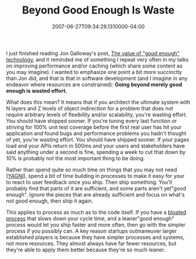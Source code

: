 ﻿---
title: Beyond Good Enough Is Waste
date: "2007-06-27T09:34:29.1310000-04:00"
description: I just finished reading Jon Galloway's post, [The value of " good
featuredImage: /img/beyond-good-enough-is-waste.jpg
---

I just finished reading Jon Galloway's post, [The value of "good enough" technology](http://weblogs.asp.net/jgalloway/archive/2007/06/26/the-value-of-quot-good-enough-quot-technology.aspx), and it reminded me of something I repeat very often in my talks on improving performance and/or caching (which share some content as you may imagine). I wanted to emphasize one point a bit more succinctly than Jon did, and that is that in software development (and I imagine in any endeavor where resources are constrained): **Going beyond merely good enough is wasted effort.**

What does this mean? It means that if you architect the ultimate system with N layers and Z levels of object indirection for a problem that does not require arbitrary levels of flexibility and/or scalability, you're wasting effort. You should have shipped sooner. If you're tuning every last function or striving for 100% unit test coverage before the first real user has hit your application and found bugs and performance problems you hadn't thought of yet, you're wasting effort. You should have shipped sooner. If your pages load and your APIs return in 500ms and your users and stakeholders have said anything under a second is fine, spending a week to cut that down by 10% is probably not the most important thing to be doing.

Rather than spend quite so much time on things that you may not need ([YAGNI](https://deviq.com/principles/yagni)), spend a bit of time building in processes to make it easy for your to react to user feedback once you ship. Then ship something. You'll probably find that parts of it are sufficient, and some parts aren't yet"good enough". Ignore the pieces that are already sufficient and focus on what's not good enough, then ship it again.

This applies to process as much as to the code itself. If you have a [bloated process](https://ardalis.com/process-bloat-silent-killer-developer-productivity/) that slows down your cycle time, and a leaner"good enough" process would let you ship faster and more often, then go with the simpler process if you possibly can. A key reason startups outmaneuver larger established players is because they have simpler processes and systems, not more resources. They almost always have far fewer resources, but they're able to apply them better because they're so much leaner.


